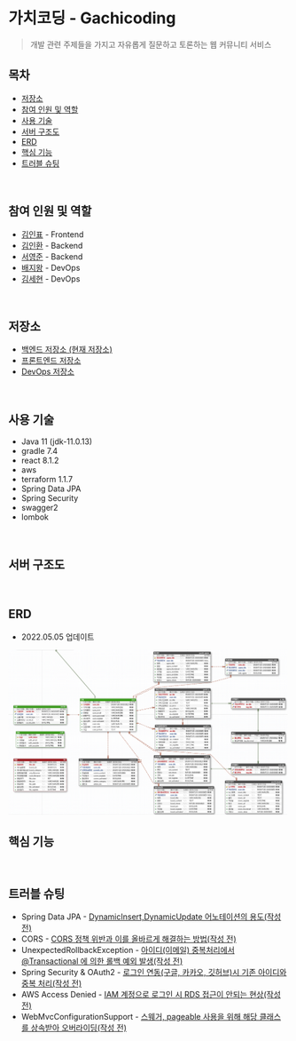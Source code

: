 # 가치코딩 - Gachicoding
> 개발 관련 주제들을 가지고 자유롭게 질문하고 토론하는 웹 커뮤니티 서비스 <br>

## 목차
* [저장소](#저장소)
* [참여 인원 및 역할](#참여-인원-및-역할)
* [사용 기술](#사용-기술)
* [서버 구조도](#서버-구조도)
* [ERD](#erd)
* [핵심 기능](#핵심-기능)
* [트러블 슈팅](#트러블-슈팅)

<br>

## 참여 인원 및 역할

[//]: # (* 2022년 3월 ~ ing)
* [김인표](https://github.com/kiminpyo) - Frontend
* [김인환](https://github.com/inhwanK) - Backend
* [서영준](https://github.com/95Seo) - Backend
* [배지왕](https://github.com/BAE-JI-WANG) - DevOps
* [김세현](https://github.com/saehyen) - DevOps

<br>

## 저장소
* [백엔드 저장소 (현재 저장소)](https://github.com/inhwanK/gachicoding)
* [프론트엔드 저장소](https://github.com/kiminpyo/gachicoding-front)
* [DevOps 저장소](https://github.com/BAE-JI-WANG/gachicoding_DevOps)

<br>

## 사용 기술
* Java 11 (jdk-11.0.13)
* gradle 7.4
* react 8.1.2
* aws
* terraform 1.1.7
* Spring Data JPA
* Spring Security
* swagger2
* lombok

<br>

## 서버 구조도

<br>

## ERD
- 2022.05.05 업데이트

![가치코딩 ERD](document/ERD.png)
<br>

## 핵심 기능

<br>

## 트러블 슈팅
* Spring Data JPA - [DynamicInsert,DynamicUpdate 어노테이션의 용도(작성 전)]()
* CORS - [CORS 정책 위반과 이를 올바르게 해결하는 방법(작성 전)]()
* UnexpectedRollbackException - [아이디(이메일) 중복처리에서 @Transactional 에 의한 롤백 예외 발생(작성 전)]()
* Spring Security & OAuth2 - [로그인 연동(구글, 카카오, 깃허브)시 기존 아이디와 중복 처리(작성 전)]()
* AWS Access Denied - [IAM 계정으로 로그인 시 RDS 접근이 안되는 현상(작성 전)]()
* WebMvcConfigurationSupport - [스웨거, pageable 사용을 위해 해당 클래스를 상속받아 오버라이딩(작성 전)]()